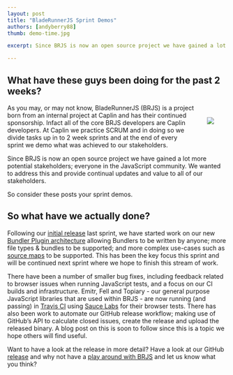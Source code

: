```yaml
---
layout: post
title: "BladeRunnerJS Sprint Demos"
authors: [andyberry88]
thumb: demo-time.jpg

excerpt: Since BRJS is now an open source project we have gained a lot more potential stakeholders; everyone in the JavaScript community. We wanted to address this and provide continual updates and value to all of our stakeholders.  Consider these posts your sprint demos.

---
```


## What have these guys been doing for the past 2 weeks?

<img src="/blog/img/{{ page.thumb }}" style="margin: 30px;" align="right" class="width-medium" />

As you may, or may not know, BladeRunnerJS (BRJS) is a project born from an internal project at Caplin and has their continued sponsorship. Infact all of the core BRJS developers are Caplin developers. At Caplin we practice SCRUM and in doing so we divide tasks up in to 2 week sprints and at the end of every sprint we demo what was achieved to our stakeholders.

Since BRJS is now an open source project we have gained a lot more potential stakeholders; everyone in the JavaScript community. We wanted to address this and provide continual updates and value to all of our stakeholders.

So consider these posts your sprint demos.

## So what have we actually done?

Following our [initial release](http://bladerunnerjs.org/blog/bladerunnerjs-v0-1-released/) last sprint, we have started work on our new [Bundler Plugin architecture](https://github.com/BladeRunnerJS/brjs/wiki/Bundling-Strawman) allowing Bundlers to be written by anyone; more file types & bundles to be supported; and more complex use-cases such as [source maps](http://www.html5rocks.com/en/tutorials/developertools/sourcemaps/) to be supported. This has been the key focus this sprint and will be continued next sprint where we hope to finish this stream of work.

There have been a number of smaller bug fixes, including feedback related to browser issues when running JavaScript tests, and a focus on our CI builds and infrastructure. Emitr, Fell and Topiary - our general purpose JavaScript libraries that are used within BRJS - are now running (and passing) in [Travis CI](https://travis-ci.org/BladeRunnerJS/) using [Sauce Labs](https://saucelabs.com/) for their browser tests. There has also been work to automate our GitHub release workflow; making use of GitHub’s API to calculate closed issues, create the release and upload the released binary. A blog post on this is soon to follow since this is a topic we hope others will find useful.

Want to have a look at the release in more detail? Have a look at our GitHub [release](https://github.com/BladeRunnerJS/brjs/releases) and why not have a [play around with BRJS](http://bladerunnerjs.org/docs/use/getting_started/) and let us know what you think?
